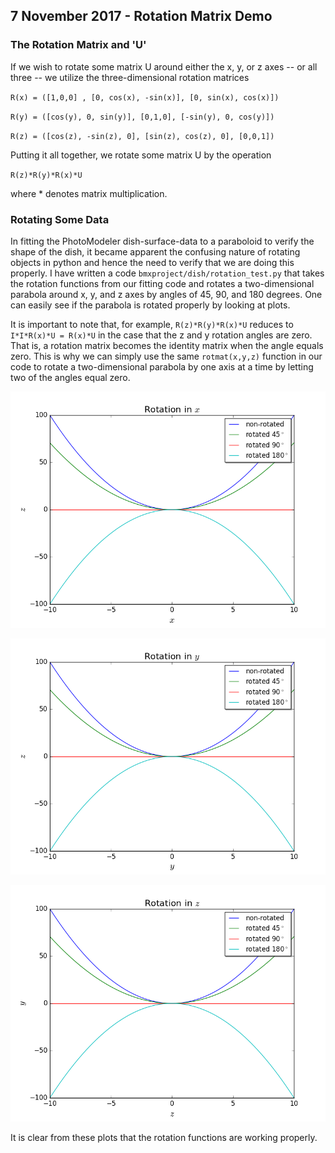 ## 7 November 2017 - Rotation Matrix Demo

### The Rotation Matrix and 'U'

If we wish to rotate some matrix U around either the x, y, or z axes -- or all three -- we utilize the three-dimensional rotation matrices


`R(x) = ([1,0,0] , [0, cos(x), -sin(x)], [0, sin(x), cos(x)])`

`R(y) = ([cos(y), 0, sin(y)], [0,1,0], [-sin(y), 0, cos(y)])`

`R(z) = ([cos(z), -sin(z), 0], [sin(z), cos(z), 0], [0,0,1])`

Putting it all together, we rotate some matrix U by the operation

`R(z)*R(y)*R(x)*U`

where * denotes matrix multiplication.


### Rotating Some Data

In fitting the PhotoModeler dish-surface-data to a paraboloid to verify the shape of the dish, it became apparent the confusing nature of rotating objects in python and hence the need to verify that we are doing this properly.  I have written a code `bmxproject/dish/rotation_test.py` that takes the rotation functions from our fitting code and rotates a two-dimensional parabola around x, y, and z axes by angles of 45, 90, and 180 degrees.  One can easily see if the parabola is rotated properly by looking at plots.

It is important to note that, for example, `R(z)*R(y)*R(x)*U` reduces to `I*I*R(x)*U = R(x)*U` in the case that the z and y rotation angles are zero.  That is, a rotation matrix becomes the identity matrix when the angle equals zero.  This is why we can simply use the same `rotmat(x,y,z)` function in our code to rotate a two-dimensional parabola by one axis at a time by letting two of the angles equal zero.

![x](rotation_test_x.png)

![y](rotation_test_y.png)

![z](rotation_test_z.png)

It is clear from these plots that the rotation functions are working properly.



